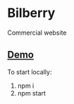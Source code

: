 # Bilberry
Commercial website

## [Demo](http://bilberry.m23fifa.fe5.a-level.com.ua/)

To start locally:
1. npm i
2. npm start
